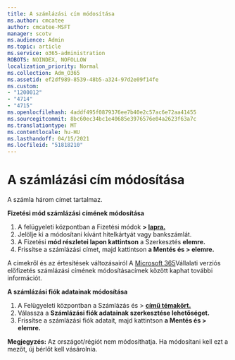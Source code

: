 ```yaml
---
title: A számlázási cím módosítása
ms.author: cmcatee
author: cmcatee-MSFT
manager: scotv
ms.audience: Admin
ms.topic: article
ms.service: o365-administration
ROBOTS: NOINDEX, NOFOLLOW
localization_priority: Normal
ms.collection: Adm_O365
ms.assetid: ef2df989-8539-48b5-a324-97d2e09f14fe
ms.custom:
- "1200012"
- "4714"
- "4715"
ms.openlocfilehash: 4addf495f0879376ee7b40e2c57ac6e72aa41455
ms.sourcegitcommit: 8bc60ec34bc1e40685e3976576e04a2623f63a7c
ms.translationtype: MT
ms.contentlocale: hu-HU
ms.lasthandoff: 04/15/2021
ms.locfileid: "51818210"
---
```

# <a name="change-your-billing-address"></a>A számlázási cím módosítása

A számla három címet tartalmaz.

**Fizetési mód számlázási címének módosítása**

1. A felügyeleti központban a Fizetési módok **> [lapra.](https://go.microsoft.com/fwlink/p/?linkid=2018806)**
2. Jelölje ki a módosítani kívánt hitelkártyát vagy bankszámlát.
3. A Fizetési **mód részletei lapon kattintson** a Szerkesztés **elemre.**
4. Frissítse a számlázási címet, majd kattintson **a Mentés és > elemre.**

A címekről és az értesítések változásairól A [Microsoft 365](https://docs.microsoft.com/microsoft-365/commerce/billing-and-payments/change-your-billing-addresses?view=o365-worldwide)Vállalati verziós előfizetés számlázási címének módosításacímek között kaphat további információt.

**A számlázási fiók adatainak módosítása**

1. A Felügyeleti központban a Számlázás és > **[című témakört.](https://admin.microsoft.com/Adminportal/Home?source=applauncher#/BillingAccounts/billing-accounts)**
2. Válassza a **Számlázási fiók adatainak szerkesztése lehetőséget.**
3. Frissítse a számlázási fiók adatait, majd kattintson **a Mentés és > elemre.**

**Megjegyzés:** Az országot/régiót nem módosíthatja. Ha módosítani kell ezt a mezőt, új bérlőt kell vásárolnia.
